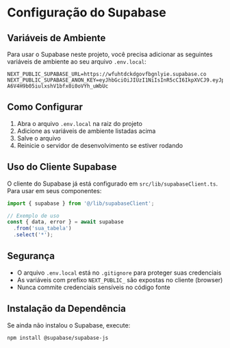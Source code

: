 # Configuração do Supabase

## Variáveis de Ambiente

Para usar o Supabase neste projeto, você precisa adicionar as seguintes variáveis de ambiente ao seu arquivo `.env.local`:

```env
NEXT_PUBLIC_SUPABASE_URL=https://wfuhtdckdgovfbgnlyie.supabase.co
NEXT_PUBLIC_SUPABASE_ANON_KEY=eyJhbGciOiJIUzI1NiIsInR5cCI6IkpXVCJ9.eyJpc3MiOiJzdXBhYmFzZSIsInJlZiI6IndmdWh0ZGNrZGdvdmZiZ25seWllIiwicm9sZSI6ImFub24iLCJpYXQiOjE3NTgxOTU1MjksImV4cCI6MjA3Mzc3MTUyOX0.3bet4TkkR-A6V4H9b05iulxshV1bfx0i0oVYh_uWbUc
```

## Como Configurar

1. Abra o arquivo `.env.local` na raiz do projeto
2. Adicione as variáveis de ambiente listadas acima
3. Salve o arquivo
4. Reinicie o servidor de desenvolvimento se estiver rodando

## Uso do Cliente Supabase

O cliente do Supabase já está configurado em `src/lib/supabaseClient.ts`. Para usar em seus componentes:

```typescript
import { supabase } from '@/lib/supabaseClient';

// Exemplo de uso
const { data, error } = await supabase
  .from('sua_tabela')
  .select('*');
```

## Segurança

- O arquivo `.env.local` está no `.gitignore` para proteger suas credenciais
- As variáveis com prefixo `NEXT_PUBLIC_` são expostas no cliente (browser)
- Nunca commite credenciais sensíveis no código fonte

## Instalação da Dependência

Se ainda não instalou o Supabase, execute:

```bash
npm install @supabase/supabase-js
```

